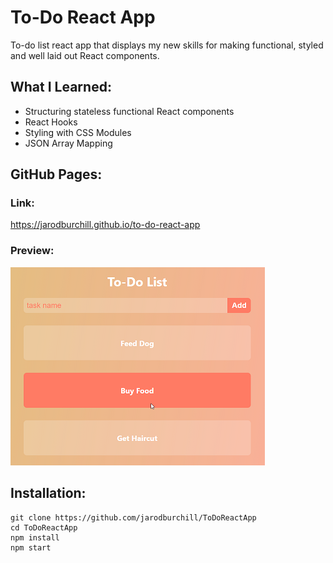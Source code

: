 # To-Do React App
To-do list react app that displays my new skills for making functional, styled and well laid out React components.
## What I Learned:
- Structuring stateless functional React components
- React Hooks
- Styling with CSS Modules
- JSON Array Mapping
## GitHub Pages:
### Link:
https://jarodburchill.github.io/to-do-react-app
### Preview:
![alt text](preview.png "Preview Image")
## Installation: 
```
git clone https://github.com/jarodburchill/ToDoReactApp
cd ToDoReactApp
npm install
npm start
```
